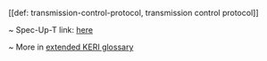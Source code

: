 [[def: transmission-control-protocol, transmission control protocol]]

~ Spec-Up-T link: <a href='https://weboftrust.github.io/WOT-terms/docs/glossary/transmission-control-protocol'>here</a>

~ More in <a href="https://weboftrust.github.io/WOT-terms/docs/glossary/transmission-control-protocol">extended KERI glossary</a>
